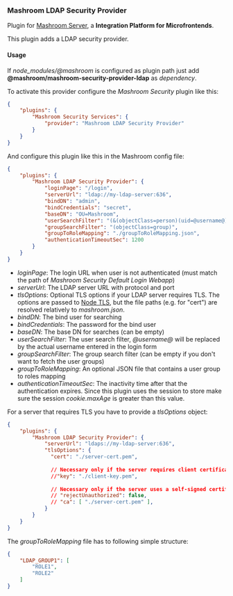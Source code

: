 
### Mashroom LDAP Security Provider

Plugin for [Mashroom Server](https://www.mashroom-server.com), a **Integration Platform for Microfrontends**. 

This plugin adds a LDAP security provider.

#### Usage

If *node_modules/@mashroom* is configured as plugin path just add **@mashroom/mashroom-security-provider-ldap** as *dependency*.

To activate this provider configure the _Mashroom Security_ plugin like this:

```json
{
    "plugins": {
        "Mashroom Security Services": {
            "provider": "Mashroom LDAP Security Provider"
        }
    }
}
```

And configure this plugin like this in the Mashroom config file:

```json
{
    "plugins": {
        "Mashroom LDAP Security Provider": {
            "loginPage": "/login",
            "serverUrl": "ldap://my-ldap-server:636",
            "bindDN": "admin",
            "bindCredentials": "secret",
            "baseDN": "OU=Mashroom",
            "userSearchFilter": "(&(objectClass=person)(uid=@username@))",
            "groupSearchFilter": "(objectClass=group)",
            "groupToRoleMapping": "./groupToRoleMapping.json",
            "authenticationTimeoutSec": 1200
        }
    }
}
```

 * _loginPage_: The login URL when user is not authenticated (must match the path of _Mashroom Security Default Login Webapp_)
 * _serverUrl_: The LDAP server URL with protocol and port
 * _tlsOptions_: Optional TLS options if your LDAP server requires TLS. The options are passed to [Node TLS](https://nodejs.org/api/tls.html),
    but the file paths (e.g. for "cert") are resolved relatively to _mashroom.json_.
 * _bindDN_: The bind user for searching
 * _bindCredentials_: The password for the bind user
 * _baseDN_: The base DN for searches (can be empty)
 * _userSearchFilter_: The user search filter, _@username@_ will be replaced by the actual username entered in the login form
 * _groupSearchFilter_: The group search filter (can be empty if you don't want to fetch the user groups)
 * _groupToRoleMapping_: An optional JSON file that contains a user group to roles mapping
 * _authenticationTimeoutSec_: The inactivity time after that the authentication expires. Since this plugin uses the session to store make sure the session _cookie.maxAge_ is greater than this value.
 
For a server that requires TLS you have to provide a _tlsOptions_ object:

```json
{
    "plugins": {
        "Mashroom LDAP Security Provider": {
            "serverUrl": "ldaps://my-ldap-server:636",
            "tlsOptions": {
              "cert": "./server-cert.pem",
              
              // Necessary only if the server requires client certificate authentication.
              //"key": "./client-key.pem",
            
              // Necessary only if the server uses a self-signed certificate.
              // "rejectUnauthorized": false,
              // "ca": [ "./server-cert.pem" ],
            }
        }
    }
}
```

The _groupToRoleMapping_ file has to following simple structure:

```json
{
    "LDAP_GROUP1": [
        "ROLE1",
        "ROLE2"
    ]
}
```

